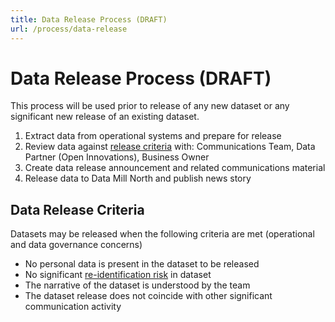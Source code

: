 ```yaml
---
title: Data Release Process (DRAFT)
url: /process/data-release
---
```


# Data Release Process (DRAFT)

This process will be used prior to release of any new dataset or any significant new release of an existing dataset.

1. Extract data from operational systems and prepare for release
2. Review data against [release criteria](#data-release-criteria) with: Communications Team, Data Partner (Open Innovations), Business Owner
3. Create data release announcement and related communications material
4. Release data to Data Mill North and publish news story

## Data Release Criteria

Datasets may be released when the following criteria are met (operational and data governance concerns)

* No personal data is present in the dataset to be released
* No significant [re-identification risk](https://en.wikipedia.org/wiki/Data_re-identification) in dataset
* The narrative of the dataset is understood by the team
* The dataset release does not coincide with other significant communication activity
